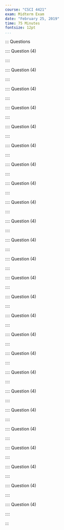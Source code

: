 ```yaml
---
course: "CSCI 4421"
exam: Midterm Exam
date: "February 25, 2019"
time: 75 Minutes
fontsize: 12pt
...
```


::: Questions

:::: Question (4)

::::

:::: Question (4)

::::

:::: Question (4)

::::

:::: Question (4)

::::

:::: Question (4)

::::

:::: Question (4)

::::

:::: Question (4)

::::

:::: Question (4)

::::

:::: Question (4)

::::

:::: Question (4)

::::

:::: Question (4)

::::

:::: Question (4)

::::

:::: Question (4)

::::

:::: Question (4)

::::

:::: Question (4)

::::

:::: Question (4)

::::

:::: Question (4)

::::

:::: Question (4)

::::

:::: Question (4)

::::

:::: Question (4)

::::

:::: Question (4)

::::

:::: Question (4)

::::

:::: Question (4)

::::

:::: Question (4)

::::

:::: Question (4)

::::

:::
